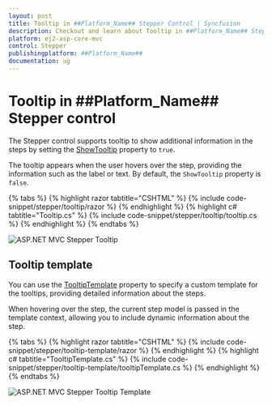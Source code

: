```yaml
---
layout: post
title: Tooltip in ##Platform_Name## Stepper Control | Syncfusion
description: Checkout and learn about Tooltip in ##Platform_Name## Stepper control of Syncfusion Essential JS 2 and more.
platform: ej2-asp-core-mvc
control: Stepper
publishingplatform: ##Platform_Name##
documentation: ug
---
```


# Tooltip in ##Platform_Name## Stepper control

The Stepper control supports tooltip to show additional information in the steps by setting the [ShowTooltip](https://help.syncfusion.com/cr/aspnetmvc-js2/Syncfusion.EJ2.Navigations.Stepper.html#Syncfusion_EJ2_Navigations_Stepper_ShowTooltip) property to `true`.

The tooltip appears when the user hovers over the step, providing the information such as the label or text. By default, the `ShowTooltip` property is `false`.

{% tabs %}
{% highlight razor tabtitle="CSHTML" %}
{% include code-snippet/stepper/tooltip/razor %}
{% endhighlight %}
{% highlight c# tabtitle="Tooltip.cs" %}
{% include code-snippet/stepper/tooltip/tooltip.cs %}
{% endhighlight %}
{% endtabs %}

![ASP.NET MVC Stepper Tooltip](images/stepper-tooltip.jpg)

## Tooltip template

You can use the [TooltipTemplate](https://help.syncfusion.com/cr/aspnetmvc-js2/Syncfusion.EJ2.Navigations.Stepper.html#Syncfusion_EJ2_Navigations_Stepper_TooltipTemplate) property to specify a custom template for the tooltips, providing detailed information about the steps.

When hovering over the step, the current step model is passed in the template context, allowing you to include dynamic information about the step.

{% tabs %}
{% highlight razor tabtitle="CSHTML" %}
{% include code-snippet/stepper/tooltip-template/razor %}
{% endhighlight %}
{% highlight c# tabtitle="TooltipTemplate.cs" %}
{% include code-snippet/stepper/tooltip-template/tooltipTemplate.cs %}
{% endhighlight %}
{% endtabs %}

![ASP.NET MVC Stepper Tooltip Template](images/stepper-tooltip-template.jpg)